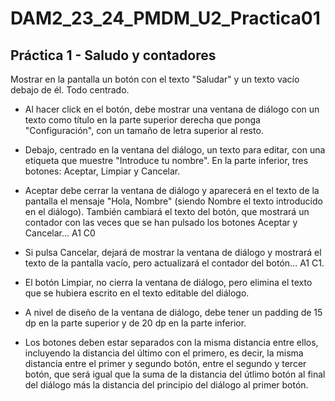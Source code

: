 # DAM2_23_24_PMDM_U2_Practica01

## Práctica 1 - Saludo y contadores

Mostrar en la pantalla un botón con el texto "Saludar" y un texto vacío debajo de él. Todo centrado.

- Al hacer click en el botón, debe mostrar una ventana de diálogo con un texto como título en la parte superior derecha 
que ponga "Configuración", con un tamaño de letra superior al resto.

- Debajo, centrado en la ventana del diálogo, un texto para editar, con una etiqueta que muestre "Introduce tu nombre". 
En la parte inferior, tres botones: Aceptar, Limpiar y Cancelar.

- Aceptar debe cerrar la ventana de diálogo y aparecerá en el texto de la pantalla el mensaje "Hola, Nombre" 
(siendo Nombre el texto introducido en el diálogo). También cambiará el texto del botón, que mostrará un contador con las veces 
que se han pulsado los botones Aceptar y Cancelar... A1 C0

- Si pulsa Cancelar, dejará de mostrar la ventana de diálogo y mostrará el texto de la pantalla vacío, pero actualizará el contador del botón... A1 C1.

- El botón Limpiar, no cierra la ventana de diálogo, pero elimina el texto que se hubiera escrito en el texto editable del diálogo.

- A nivel de diseño de la ventana de diálogo, debe tener un padding de 15 dp en la parte superior y de 20 dp en la parte inferior.

- Los botones deben estar separados con la misma distancia entre ellos, incluyendo la distancia del último con el primero, es decir, 
la misma distancia entre el primer y segundo botón, entre el segundo y tercer botón, que será igual que la suma de la distancia del 
útlimo botón al final del diálogo más la distancia del principio del diálogo al primer botón.
